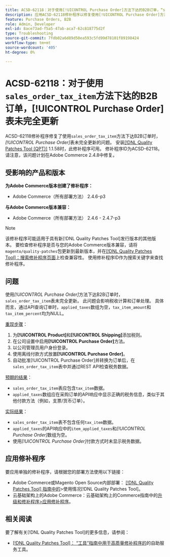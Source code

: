 ```yaml
---
title: ACSD-62118：对于使用[!UICONTROL Purchase Order]方法下达的B2B订单，“sales_order_tax_item”表未完全更新
description: 应用ACSD-62118修补程序以修复使用[!UICONTROL Purchase Order]方法下达B2B订单时，“sales_order_tax_item”表未完全更新的Adobe Commerce问题。
feature: Purchase Orders, B2B
role: Admin, Developer
exl-id: 8ace73ad-f5a5-47ab-aca7-62c818775d2f
type: Troubleshooting
source-git-commit: 7fdb02a6d89d50ea593c5fd99d78101f89198424
workflow-type: tm+mt
source-wordcount: '405'
ht-degree: 0%

---
```


# ACSD-62118：对于使用`sales_order_tax_item`方法下达的B2B订单，[!UICONTROL Purchase Order]表未完全更新

ACSD-62118修补程序修复了使用`sales_order_tax_item`方法下达B2B订单时，*[!UICONTROL Purchase Order]*&#x200B;表未完全更新的问题。 安装[[!DNL Quality Patches Tool (QPT)]](/help/tools/quality-patches-tool/quality-patches-tool-to-self-serve-quality-patches.md) 1.1.58时，此修补程序可用。 修补程序ID为ACSD-62118。 请注意，该问题计划在Adobe Commerce 2.4.8中修复。

## 受影响的产品和版本

**为Adobe Commerce版本创建了修补程序：**

* Adobe Commerce（所有部署方法） 2.4.6-p3

**与Adobe Commerce版本兼容：**

* Adobe Commerce（所有部署方法） 2.4.6 - 2.4.7-p3

>[!NOTE]
>
>该修补程序可能适用于具有新[!DNL Quality Patches Tool]发行版本的其他版本。 要检查修补程序是否与您的Adobe Commerce版本兼容，请将`magento/quality-patches`包更新到最新版本，并在[[!DNL Quality Patches Tool]：搜索修补程序页面](https://experienceleague.adobe.com/tools/commerce-quality-patches/index.html)上检查兼容性。 使用修补程序ID作为搜索关键字来查找修补程序。

## 问题

使用&#x200B;*[!UICONTROL Purchase Order]*&#x200B;方法下达B2B订单时，`sales_order_tax_item`表未完全更新。 此问题会影响税收计算和订单处理。 具体而言，通过API查询订单时，`applied_taxes`数组为空，`tax_item_amount`和`tax_item_percent`均为NULL。

<u>重现步骤</u>：

1. 为&#x200B;**[!UICONTROL Product]**&#x200B;和&#x200B;**[!UICONTROL Shipping]**&#x200B;添加税则。
1. 在公司设置中启用&#x200B;**[!UICONTROL Purchase Order]**&#x200B;方法。
1. 以公司管理员用户身份登录。
1. 使用离线付款方式放置&#x200B;**[!UICONTROL Purchase Order]**。
1. 自动批准[!UICONTROL Purchase Order]并转换为订单后，在`sales_order_tax_item`表中并通过REST API检查税务数据。

<u>预期的结果</u>：

* `sales_order_tax_item`表应包含`tax_item`数据。
* `applied_taxes`数组应在采购订单的API响应中显示正确的税务信息，类似于其他付款方法（例如，支票/货币订单）。

<u>实际结果</u>：

* `sales_order_tax_item`表不包含任何`tax_item`数据。
* `applied_taxes`的API响应中的`item_applied_taxes`和&#x200B;*[!UICONTROL Purchase Order]*&#x200B;数组为空。
* 使用&#x200B;*[!UICONTROL Purchase Order]*&#x200B;付款方式时未显示税务数据。

## 应用修补程序

要应用单独的修补程序，请根据您的部署方法使用以下链接：

* Adobe Commerce或Magento Open Source内部部署： [[!DNL Quality Patches Tool] 指南中的](/help/tools/quality-patches-tool/usage.md)>使用情况[!DNL Quality Patches Tool]。
* 云基础架构上的Adobe Commerce：云基础架构上的Commerce指南中的[升级和修补程序>应用修补程序](https://experienceleague.adobe.com/docs/commerce-cloud-service/user-guide/develop/upgrade/apply-patches.html)。

## 相关阅读

要了解有关[!DNL Quality Patches Tool]的更多信息，请参阅：

* [[!DNL Quality Patches Tool]： “工具”指南中用于高质量修补程序的](/help/tools/quality-patches-tool/quality-patches-tool-to-self-serve-quality-patches.md)的自助服务工具。
